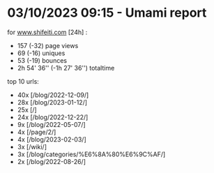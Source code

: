 # 03/10/2023 09:15 - Umami report
for www.shifeiti.com [24h] :

 - 157 (-32) page views
 - 69 (-16) uniques
 - 53 (-19) bounces
 - 2h 54' 36'' (-1h 27' 36'') totaltime


top 10 urls:
 - 40x [/blog/2022-12-09/]
 - 28x [/blog/2023-01-12/]
 - 25x [/]
 - 24x [/blog/2022-12-22/]
 - 9x [/blog/2022-05-07/]
 - 4x [/page/2/]
 - 4x [/blog/2023-02-03/]
 - 3x [/wiki/]
 - 3x [/blog/categories/%E6%8A%80%E6%9C%AF/]
 - 2x [/blog/2022-08-26/]



